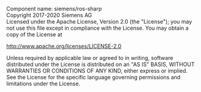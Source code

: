 Component name: siemens/ros-sharp<br/>
Copyright 2017-2020 Siemens AG<br/>
Licensed under the Apache License, Version 2.0 (the "License"); you may not use this file except in compliance with the License. You may obtain a copy of the License at<br/>

   http://www.apache.org/licenses/LICENSE-2.0<br/>

Unless required by applicable law or agreed to in writing, software distributed under the License is distributed on an "AS IS" BASIS, WITHOUT WARRANTIES OR CONDITIONS OF ANY KIND, either express or implied. See the License for the specific language governing permissions and limitations under the License.